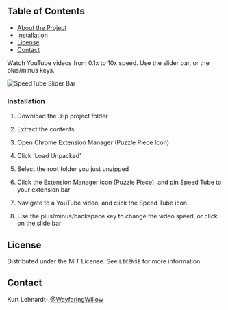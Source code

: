 ## Table of Contents

* [About the Project](#about-the-project)
* [Installation](#installation)
* [License](#license)
* [Contact](#contact)



Watch YouTube videos from 0.1x to 10x speed.  Use the slider bar, or the plus/minus keys.

![SpeedTube Slider Bar](https://i.ibb.co/FsxYqyY/image.png)

### Installation

1. Download the .zip project folder

2. Extract the contents

3. Open Chrome Extension Manager  (Puzzle Piece Icon)

4. Click 'Load Unpacked' 

5. Select the root folder you just unzipped

6.  Click the Extension Manager icon (Puzzle Piece), and pin Speed Tube to your extension bar

7. Navigate to a YouTube video, and click the Speed Tube icon.

8. Use the plus/minus/backspace key to change the video speed, or click on the slide bar


<!-- LICENSE -->
## License

Distributed under the MIT License. See `LICENSE` for more information.



<!-- CONTACT -->
## Contact

Kurt Lehnardt- [@WayfaringWillow](https://twitter.com/WayfaringWillow)
